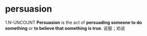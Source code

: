 # persuasion

1.N-UNCOUNT **Persuasion** is the act of **persuading someone to do something** or **to believe that something is true**. 说服；劝说



